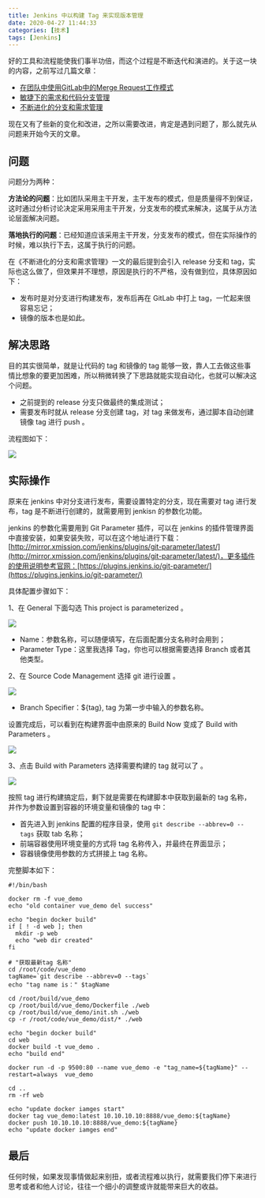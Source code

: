 ```yaml
---
title: Jenkins 中以构建 Tag 来实现版本管理
date: 2020-04-27 11:44:33
categories: [技术]
tags: [Jenkins]
---
```


好的工具和流程能使我们事半功倍，而这个过程是不断迭代和演进的。关于这一块的内容，之前写过几篇文章：


* [在团队中使用GitLab中的Merge Request工作模式](https://mp.weixin.qq.com/s?__biz=MzU0NjgzNzQyMw==&mid=2247483697&idx=1&sn=5bb54ebc35bac60b141c8c982159cfdb&chksm=fb56c7f1cc214ee7c671f5a8ddfe50887803dd4a3c62f50f011fa009931622a9fe20ff69cd1b&scene=21#wechat_redirect)
* [敏捷下的需求和代码分支管理](https://mp.weixin.qq.com/s?__biz=MzU0NjgzNzQyMw==&mid=2247483790&idx=1&sn=32208bf396e3b4afc9fddb5dcc05a156&chksm=fb56c74ecc214e5811b06711094e1a83ba8bf0770baea06a8c6c420654b3d70536be711817f1&scene=21#wechat_redirect)
* [不断进化的分支和需求管理](https://mp.weixin.qq.com/s?__biz=MzU0NjgzNzQyMw==&mid=2247483844&idx=1&sn=b9abb7fe776b4a61fd639c979bc55c0c&chksm=fb56c704cc214e124a4d336a09334169a1bf524f876d525a4f959084f692a00ae33192b0b6d4&token=788167640&lang=zh_CN#rd)

现在又有了些新的变化和改进，之所以需要改进，肯定是遇到问题了，那么就先从问题来开始今天的文章。

<!--more-->

## 问题

问题分为两种：

**方法论的问题**：比如团队采用主干开发，主干发布的模式，但是质量得不到保证，这时通过分析讨论决定采用采用主干开发，分支发布的模式来解决，这属于从方法论层面解决问题。

**落地执行的问题**：已经知道应该采用主干开发，分支发布的模式，但在实际操作的时候，难以执行下去，这属于执行的问题。

在《不断进化的分支和需求管理》一文的最后提到会引入 release 分支和 tag，实际也这么做了，但效果并不理想，原因是执行的不严格，没有做到位，具体原因如下：

* 发布时是对分支进行构建发布，发布后再在 GitLab 中打上 tag，一忙起来很容易忘记；
* 镜像的版本也是如此。

## 解决思路

目的其实很简单，就是让代码的 tag 和镜像的 tag 能够一致，靠人工去做这些事情比想象的要更加困难，所以稍微转换了下思路就能实现自动化，也就可以解决这个问题。

* 之前提到的 release 分支只做最终的集成测试；
* 需要发布时就从 release 分支创建 tag，对 tag 来做发布，通过脚本自动创建镜像 tag 进行 push 。

流程图如下：

![](https://cdn.jsdelivr.net/gh/oec2003/hblog-images/img/202201300717594.jpg)

## 实际操作

原来在 jenkins 中对分支进行发布，需要设置特定的分支，现在需要对 tag 进行发布，tag 是不断进行创建的，就需要用到 jenkisn 的参数化功能。

jenkins 的参数化需要用到 Git Parameter 插件，可以在 jenkins 的插件管理界面中直接安装，如果安装失败，可以在这个地址进行下载：[http://mirror.xmission.com/jenkins/plugins/git-parameter/latest/](http://mirror.xmission.com/jenkins/plugins/git-parameter/latest/)，更多插件的使用说明参考官网：[https://plugins.jenkins.io/git-parameter/](https://plugins.jenkins.io/git-parameter/)

具体配置步骤如下：

1、在 General 下面勾选 This project is parameterized 。

![](https://cdn.jsdelivr.net/gh/oec2003/hblog-images/img/202201300718777.jpg)

* Name：参数名称，可以随便填写，在后面配置分支名称时会用到；
* Parameter Type：这里我选择 Tag，你也可以根据需要选择 Branch 或者其他类型。

2、在 Source Code Management 选择 git 进行设置 。

![](https://cdn.jsdelivr.net/gh/oec2003/hblog-images/img/202201300718458.jpg)

* Branch Specifier：${tag}, tag 为第一步中输入的参数名称。

设置完成后，可以看到在构建界面中由原来的 Build Now 变成了 Build with Parameters 。

![](https://cdn.jsdelivr.net/gh/oec2003/hblog-images/img/202201300718477.jpg)

3、点击 Build with Parameters 选择需要构建的 tag 就可以了 。

![](/Users/fengwei/Documents/my/typora-img/jenkins-implements-version-management-by-building-tags/15878109099199.jpg)

按照 tag 进行构建搞定后，剩下就是需要在构建脚本中获取到最新的 tag 名称，并作为参数设置到容器的环境变量和镜像的 tag 中：

* 首先进入到 jenkins 配置的程序目录，使用 `git describe --abbrev=0 --tags` 获取 tab 名称；
* 前端容器使用环境变量的方式将 tag 名称传入，并最终在界面显示；
* 容器镜像使用参数的方式拼接上 tag 名称。

完整脚本如下：

```
#!/bin/bash

docker rm -f vue_demo
echo "old container vue_demo del success"

echo "begin docker build"
if [ ! -d web ]; then
  mkdir -p web
  echo "web dir created"
fi

# "获取最新tag 名称"
cd /root/code/vue_demo
tagName=`git describe --abbrev=0 --tags`
echo "tag name is：" $tagName

cd /root/build/vue_demo
cp /root/build/vue_demo/Dockerfile ./web
cp /root/build/vue_demo/init.sh ./web
cp -r /root/code/vue_demo/dist/* ./web

echo "begin docker build"
cd web
docker build -t vue_demo .
echo "build end"

docker run -d -p 9500:80 --name vue_demo -e "tag_name=${tagName}" --restart=always  vue_demo

cd ..
rm -rf web

echo "update docker iamges start"
docker tag vue_demo:latest 10.10.10.10:8888/vue_demo:${tagName}
docker push 10.10.10.10:8888/vue_demo:${tagName}
echo "update docker iamges end"                      
```

## 最后

任何时候，如果发现事情做起来别扭，或者流程难以执行，就需要我们停下来进行思考或者和他人讨论，往往一个细小的调整或许就能带来巨大的收益。